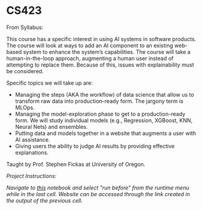 # CS423
From Syllabus:

This course has a specific interest in using AI systems in software products. The course will look at ways to add an AI component to an existing web-based system to enhance the system’s capabilities. The course will take a human-in-the-loop approach, augmenting a human user instead of attempting to replace them. Because of this, issues with explainability must be considered.

Specific topics we will take up are:

- Managing the steps (AKA the workflow) of data science that allow us to transform raw data into production-ready form. The jargony term is MLOps.
- Managing the model-exploration phase to get to a production-ready form. We will study individual models (e.g., Regression, XGBoost, KNN, Neural Nets) and ensembles.
- Putting data and models together in a website that augments a user with AI assistance.
- Giving users the ability to judge AI results by providing effective explanations.

Taught by Prof. Stephen Fickas at University of Oregon.

_Project Instructions:_

_Navigate to [this](https://colab.research.google.com/drive/1q8rCDweTWojh6xu-HHBGt3hSdwe_Krvh) notebook and select "run before" from the runtime menu while in the last cell. Website can be accessed through the link created in the output of the previous cell._

